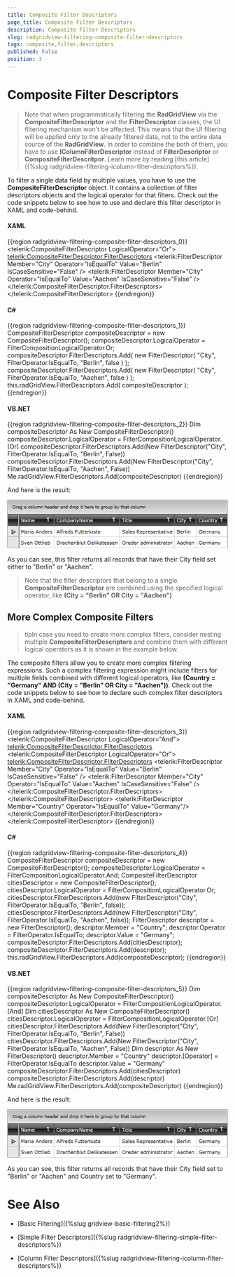 ```yaml
---
title: Composite Filter Descriptors
page_title: Composite Filter Descriptors
description: Composite Filter Descriptors
slug: radgridview-filtering-composite-filter-descriptors
tags: composite,filter,descriptors
published: False
position: 3
---
```


# Composite Filter Descriptors



>Note that when programmatically filtering the __RadGridView__ via the __CompositeFilterDescriptor__ and the __FilterDescriptor__ classes, the UI filtering mechanism won't be affected. This means that the UI filtering will be applied only to the already filtered data, not to the entire data source of the __RadGridView__. In order to combine the both of them, you have to use __IColumnFilterDescriptor__ instead of __FilterDescriptor__ or __CompositeFilterDescritpor__. Learn more by reading [this article]({%slug radgridview-filtering-icolumn-filter-descriptors%}).

To filter a single data field by multiple values, you have to use the __CompositeFilterDescriptor__ object. It contains a collection of filter descriptors objects and the logical operator for that filters. Check out the code snippets below to see how to use and declare this filter descriptor in XAML and code-behind.

#### __XAML__

{{region radgridview-filtering-composite-filter-descriptors_0}}
	<telerik:CompositeFilterDescriptor LogicalOperator="Or">
				<telerik:CompositeFilterDescriptor.FilterDescriptors>
					<telerik:FilterDescriptor Member="City"
	                              Operator="IsEqualTo"
	                              Value="Berlin"
	                              IsCaseSensitive="False" />
					<telerik:FilterDescriptor Member="City"
	                              Operator="IsEqualTo"
	                              Value="Aachen"
	                              IsCaseSensitive="False" />
				</telerik:CompositeFilterDescriptor.FilterDescriptors>
	</telerik:CompositeFilterDescriptor>
	{{endregion}}



#### __C#__

{{region radgridview-filtering-composite-filter-descriptors_1}}
	CompositeFilterDescriptor compositeDescriptor = new CompositeFilterDescriptor();
	compositeDescriptor.LogicalOperator = FilterCompositionLogicalOperator.Or;
	compositeDescriptor.FilterDescriptors.Add( new FilterDescriptor( "City", FilterOperator.IsEqualTo, "Berlin", false ) );
	compositeDescriptor.FilterDescriptors.Add( new FilterDescriptor( "City", FilterOperator.IsEqualTo, "Aachen", false ) );
	this.radGridView.FilterDescriptors.Add( compositeDescriptor );
	{{endregion}}



#### __VB.NET__

{{region radgridview-filtering-composite-filter-descriptors_2}}
	Dim compositeDescriptor As New CompositeFilterDescriptor()
	compositeDescriptor.LogicalOperator = FilterCompositionLogicalOperator.[Or]
	compositeDescriptor.FilterDescriptors.Add(New FilterDescriptor("City", FilterOperator.IsEqualTo, "Berlin", False))
	compositeDescriptor.FilterDescriptors.Add(New FilterDescriptor("City", FilterOperator.IsEqualTo, "Aachen", False))
	Me.radGridView.FilterDescriptors.Add(compositeDescriptor)
	{{endregion}}



And here is the result:

__![](images/RadGridView_ProgrammingFiltering_1.png)__

As you can see, this filter returns all records that have their City field set either to "Berlin" or "Aachen".

>Note that the filter descriptors that belong to a single __CompositeFilterDescriptor__ are combined using the specified logical operator, like __(City = "Berlin" OR City = "Aachen")__

## More Complex Composite Filters

>tipIn case you need to create more complex filters, consider nesting multiple __CompositeFilterDescriptors__ and combine them with different logical operators as it is shown in the example below.

The composite filters allow you to create more complex filtering expressions. Such a complex filtering expression might include filters for multiple fields combined with different logical operators, like __(Country = "Germany" AND (City = "Berlin" OR City = "Aachen"))__. Check out the code snippets below to see how to declare such complex filter descriptors in XAML and code-behind.

#### __XAML__

{{region radgridview-filtering-composite-filter-descriptors_3}}
	<telerik:CompositeFilterDescriptor LogicalOperator="And">
				<telerik:CompositeFilterDescriptor.FilterDescriptors>
					<telerik:CompositeFilterDescriptor LogicalOperator="Or">
						<telerik:CompositeFilterDescriptor.FilterDescriptors>
							<telerik:FilterDescriptor Member="City"
	                              Operator="IsEqualTo"
	                              Value="Berlin"
	                              IsCaseSensitive="False" />
							<telerik:FilterDescriptor Member="City"
	                              Operator="IsEqualTo"
	                              Value="Aachen"
	                              IsCaseSensitive="False" />
						</telerik:CompositeFilterDescriptor.FilterDescriptors>
					</telerik:CompositeFilterDescriptor>
					<telerik:FilterDescriptor Member="Country"
	                              Operator="IsEqualTo"
	                              Value="Germany"/>
				</telerik:CompositeFilterDescriptor.FilterDescriptors>
	</telerik:CompositeFilterDescriptor>
	{{endregion}}



#### __C#__

{{region radgridview-filtering-composite-filter-descriptors_4}}
	CompositeFilterDescriptor compositeDescriptor = new CompositeFilterDescriptor();
	compositeDescriptor.LogicalOperator = FilterCompositionLogicalOperator.And;
	CompositeFilterDescriptor citiesDescriptor = new CompositeFilterDescriptor();
	citiesDescriptor.LogicalOperator = FilterCompositionLogicalOperator.Or;
	citiesDescriptor.FilterDescriptors.Add(new FilterDescriptor("City", FilterOperator.IsEqualTo, "Berlin", false));
	citiesDescriptor.FilterDescriptors.Add(new FilterDescriptor("City", FilterOperator.IsEqualTo, "Aachen", false));
	FilterDescriptor descriptor = new FilterDescriptor();
	descriptor.Member = "Country";
	descriptor.Operator = FilterOperator.IsEqualTo;
	descriptor.Value = "Germany";
	compositeDescriptor.FilterDescriptors.Add(citiesDescriptor);
	compositeDescriptor.FilterDescriptors.Add(descriptor);
	this.radGridView.FilterDescriptors.Add(compositeDescriptor);
	{{endregion}}



#### __VB.NET__

{{region radgridview-filtering-composite-filter-descriptors_5}}
	Dim compositeDescriptor As New CompositeFilterDescriptor()
	compositeDescriptor.LogicalOperator = FilterCompositionLogicalOperator.[And]
	Dim citiesDescriptor As New CompositeFilterDescriptor()
	citiesDescriptor.LogicalOperator = FilterCompositionLogicalOperator.[Or]
	citiesDescriptor.FilterDescriptors.Add(New FilterDescriptor("City", FilterOperator.IsEqualTo, "Berlin", False))
	citiesDescriptor.FilterDescriptors.Add(New FilterDescriptor("City", FilterOperator.IsEqualTo, "Aachen", False))
	Dim descriptor As New FilterDescriptor()
	descriptor.Member = "Country"
	descriptor.[Operator] = FilterOperator.IsEqualTo
	descriptor.Value = "Germany"
	compositeDescriptor.FilterDescriptors.Add(citiesDescriptor)
	compositeDescriptor.FilterDescriptors.Add(descriptor)
	Me.radGridView.FilterDescriptors.Add(compositeDescriptor)
	{{endregion}}



And here is the result:

__![](images/RadGridView_ProgrammingFiltering_2.png)__

As you can see, this filter returns all records that have their City field set to "Berlin" or "Aachen" and Country set to "Germany". 

# See Also

 * [Basic Filtering]({%slug gridview-basic-filtering2%})

 * [Simple Filter Descriptors]({%slug radgridview-filtering-simple-filter-descriptors%})

 * [Column Filter Descriptors]({%slug radgridview-filtering-icolumn-filter-descriptors%})
